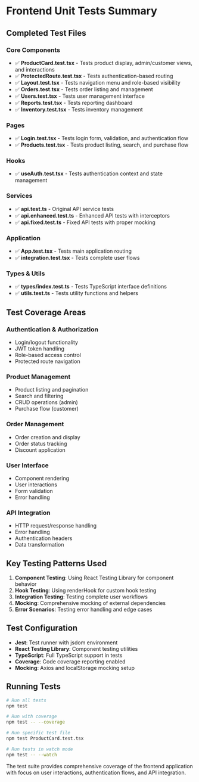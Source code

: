 # Frontend Unit Tests Summary

## Completed Test Files

### Core Components
- ✅ **ProductCard.test.tsx** - Tests product display, admin/customer views, and interactions
- ✅ **ProtectedRoute.test.tsx** - Tests authentication-based routing
- ✅ **Layout.test.tsx** - Tests navigation menu and role-based visibility
- ✅ **Orders.test.tsx** - Tests order listing and management
- ✅ **Users.test.tsx** - Tests user management interface
- ✅ **Reports.test.tsx** - Tests reporting dashboard
- ✅ **Inventory.test.tsx** - Tests inventory management

### Pages
- ✅ **Login.test.tsx** - Tests login form, validation, and authentication flow
- ✅ **Products.test.tsx** - Tests product listing, search, and purchase flow

### Hooks
- ✅ **useAuth.test.tsx** - Tests authentication context and state management

### Services
- ✅ **api.test.ts** - Original API service tests
- ✅ **api.enhanced.test.ts** - Enhanced API tests with interceptors
- ✅ **api.fixed.test.ts** - Fixed API tests with proper mocking

### Application
- ✅ **App.test.tsx** - Tests main application routing
- ✅ **integration.test.tsx** - Tests complete user flows

### Types & Utils
- ✅ **types/index.test.ts** - Tests TypeScript interface definitions
- ✅ **utils.test.ts** - Tests utility functions and helpers

## Test Coverage Areas

### Authentication & Authorization
- Login/logout functionality
- JWT token handling
- Role-based access control
- Protected route navigation

### Product Management
- Product listing and pagination
- Search and filtering
- CRUD operations (admin)
- Purchase flow (customer)

### Order Management
- Order creation and display
- Order status tracking
- Discount application

### User Interface
- Component rendering
- User interactions
- Form validation
- Error handling

### API Integration
- HTTP request/response handling
- Error handling
- Authentication headers
- Data transformation

## Key Testing Patterns Used

1. **Component Testing**: Using React Testing Library for component behavior
2. **Hook Testing**: Using renderHook for custom hook testing
3. **Integration Testing**: Testing complete user workflows
4. **Mocking**: Comprehensive mocking of external dependencies
5. **Error Scenarios**: Testing error handling and edge cases

## Test Configuration

- **Jest**: Test runner with jsdom environment
- **React Testing Library**: Component testing utilities
- **TypeScript**: Full TypeScript support in tests
- **Coverage**: Code coverage reporting enabled
- **Mocking**: Axios and localStorage mocking setup

## Running Tests

```bash
# Run all tests
npm test

# Run with coverage
npm test -- --coverage

# Run specific test file
npm test ProductCard.test.tsx

# Run tests in watch mode
npm test -- --watch
```

The test suite provides comprehensive coverage of the frontend application with focus on user interactions, authentication flows, and API integration.